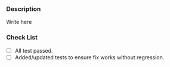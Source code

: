 ### Description

Write here

### Check List

- [ ] All test passed.
- [ ] Added/updated tests to ensure fix works without regression.
